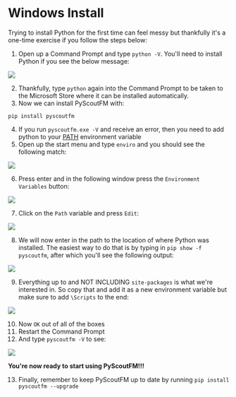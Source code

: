# Windows Install

Trying to install Python for the first time can feel messy but thankfully it's a one-time exercise if you follow the steps below:

1. Open up a Command Prompt and type `python -V`. You'll need to install Python if you see the below message:

<img src="https://github.com/olimorris/PyScoutFM/assets/9512444/10c7fa7c-fc82-45c5-9740-f3b6b47edc82">

2. Thankfully, type `python` again into the Command Prompt to be taken to the Microsoft Store where it can be installed automatically.
3. Now we can install PyScoutFM with:

```
pip install pyscoutfm
```

4. If you run `pyscoutfm.exe -V` and receive an error, then you need to add python to your [PATH](https://en.wikipedia.org/wiki/PATH_(variable)) environment variable
5. Open up the start menu and type `enviro` and you should see the following match:

<img src="https://github.com/olimorris/PyScoutFM/assets/9512444/c2f8e5a6-0b75-4dd8-af74-bc5d372f0ffb">

6. Press enter and in the following window press the `Environment Variables` button:

<img src="https://github.com/olimorris/PyScoutFM/assets/9512444/ded21f08-8fc1-49f1-89ad-8105e734b98b">

7. Click on the `Path` variable and press `Edit`:

<img src="https://github.com/olimorris/PyScoutFM/assets/9512444/df47c429-ec94-4d49-bd5d-497ecbd66baa">

8. We will now enter in the path to the location of where Python was installed. The easiest way to do that is by typing in `pip show -f pyscoutfm`, after which you'll see the following output:

<img src="https://github.com/olimorris/PyScoutFM/assets/9512444/907ebcbe-0552-4192-8caf-19ee71c4f3aa">

9. Everything up to and NOT INCLUDING `site-packages` is what we're interested in. So copy that and add it as a new environment variable but make sure to add `\Scripts` to the end:

<img src="https://github.com/olimorris/PyScoutFM/assets/9512444/6d4fa4d8-0897-4d67-bea0-5d6b06bc41ef">

10. Now `OK` out of all of the boxes
11. Restart the Command Prompt
12. And type `pyscoutfm -V` to see:

<img src="https://github.com/olimorris/PyScoutFM/assets/9512444/47046274-a294-45b3-8961-aee2a24a7107">

**You're now ready to start using PyScoutFM!!!**

13. Finally, remember to keep PyScoutFM up to date by running `pip install pyscoutfm --upgrade`
